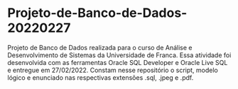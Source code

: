 # Projeto-de-Banco-de-Dados-20220227
Projeto de Banco de Dados realizada para o curso de Análise e Desenvolvimento de Sistemas da Universidade de Franca.
Essa atividade foi desenvolvida com as ferramentas Oracle SQL Developer e Oracle Live SQL e entregue em 27/02/2022.
Constam nesse repositório o script, modelo lógico e enunciado nas respectivas extensões .sql, .jpeg e .pdf.
